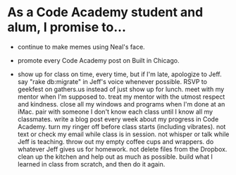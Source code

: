 # As a Code Academy student and alum, I promise to...

- continue to make memes using Neal's face.
+ promote every Code Academy post on Built in Chicago.
- show up for class on time, every time, but if I'm late, apologize to Jeff.
say "rake db:migrate" in Jeff's voice whenever possible.
RSVP to geekfest on gathers.us instead of just show up for lunch.
meet with my mentor when I'm supposed to.
treat my mentor with the utmost respect and kindness.
close all my windows and programs when I'm done at an iMac.
pair with someone I don't know each class until I know all my classmates.
write a blog post every week about my progress in Code Academy.
turn my ringer off before class starts (including vibrates).
not text or check my email while class is in session.
not whisper or talk while Jeff is teaching.
throw out my empty coffee cups and wrappers.
do whatever Jeff gives us for homework.
not delete files from the Dropbox.
clean up the kitchen and help out as much as possible.
build what I learned in class from scratch, and then do it again.
